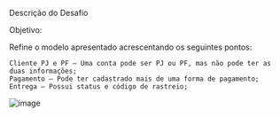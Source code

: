 Descrição do Desafio


Objetivo:

Refine o modelo apresentado acrescentando os seguintes pontos:

    Cliente PJ e PF – Uma conta pode ser PJ ou PF, mas não pode ter as duas informações;
    Pagamento – Pode ter cadastrado mais de uma forma de pagamento;
    Entrega – Possui status e código de rastreio;

![image](https://user-images.githubusercontent.com/67710232/201937844-1ec85b51-3708-4eb2-ac8a-ef232d16abad.png)
